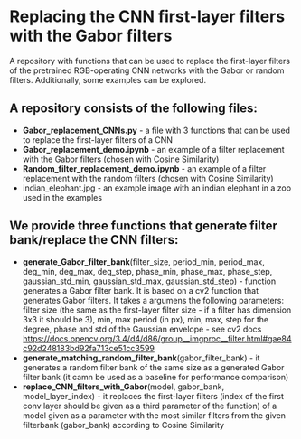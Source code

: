 # Replacing the CNN first-layer filters with the Gabor filters

A repository with functions that can be used to replace the first-layer filters of the pretrained RGB-operating CNN networks with the Gabor or random filters. Additionally, some examples can be explored.

## A repository consists of the following files:
* **Gabor_replacement_CNNs.py** - a file with 3 functions that can be used to replace the first-layer filters of a CNN
* **Gabor_replacement_demo.ipynb** - an example of a filter replacement with the Gabor filters (chosen with Cosine Similarity)
* **Random_filter_replacement_demo.ipynb** - an example of a filter replacement with the random filters (chosen with Cosine Similarity)
* indian_elephant.jpg - an example image with an indian elephant in a zoo used in the examples

## We provide three functions that generate filter bank/replace the CNN filters:
* **generate_Gabor_filter_bank**(filter_size, period_min, period_max, deg_min, deg_max, deg_step, phase_min, phase_max, phase_step, gaussian_std_min, gaussian_std_max, gaussian_std_step) - function generates a Gabor filter bank. It is based on a cv2 function that generates Gabor filters. It takes a argumens the following parameters: filter size (the same as the first-layer filter size - if a filter has dimension 3x3 it should be 3), min, max period (in px), min, max, step for the degree, phase and std of the Gaussian envelope - see cv2 docs https://docs.opencv.org/3.4/d4/d86/group__imgproc__filter.html#gae84c92d248183bd92fa713ce51cc3599 
* **generate_matching_random_filter_bank**(gabor_filter_bank) - it generates a random filter bank of the same size as a generated Gabor filter bank (it camn be used as a baseline for performance comparison)
* **replace_CNN_filters_with_Gabor**(model, gabor_bank, model_layer_index) - it replaces the first-layer filters (index of the first conv layer should be given as a third parameter of the function) of a model given as a parameter with the most similar filters from the given filterbank (gabor_bank) according to Cosine Similarity



